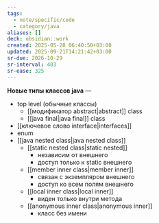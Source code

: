 ```yaml
---
tags:
  - note/specific/code
  - category/java
aliases: []
deck: obsidian::work
created: 2025-05-28 06:40:50+03:00
updated: 2025-09-21T14:21:42+03:00
sr-due: 2026-10-29
sr-interval: 403
sr-ease: 325
---
```


**Новые типы классов java**
—
- top level (обычные классы)
	- [[модификатор abstract|abstract]] class
	- [[java final|java final]] class
- [[ключевое слово interface|interfaces]]
- enum
- [[java nested class|java nested class]]
	- [[static nested class|static nested]]
		- независим от внешнего
		- доступ только к static внешнего
	- [[member inner class|member inner]]
		- связан с экземпляром внешнего
		- доступ ко всем полям внешнего
	- [[local inner class|local inner]]
		- виден только внутри метода
	- [[anonymous inner class|anonymous inner]]
		- класс без имени
